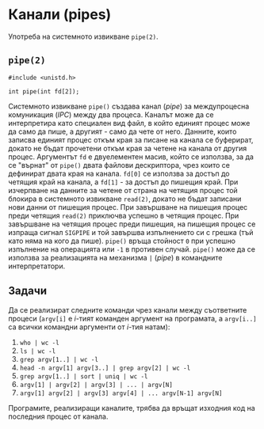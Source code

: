 # Канали (pipes)

Употреба на системното извикване `pipe(2)`.

## `pipe(2)`

    #include <unistd.h>

    int pipe(int fd[2]);

Системното извикване `pipe()` създава канал (*pipe*) за междупроцесна комуникация (*IPC*) между два процеса.  Каналът може да се интерпретира като специален вид файл, в който единият процес може да само да пише, а другият - само да чете от него.  Данните, които записва единият процес откъм края за писане на канала се буферират, докато не бъдат прочетени откъм края за четене на канала от другия процес.
Аргументът `fd` е двуелементен масив, който се използва, за да се "върнат" от `pipe()` двата файлови дескриптора, чрез които се дефинират двата края на канала.  `fd[0]` се използва за достъп до четящия край на канала, а `fd[1]` - за достъп до пишещия край.
При изчерпване на данните за четене от страна на четящия процес той блокира в системното извикване `read(2)`, докато не бъдат записани нови данни от пишещия процес.  При завършване на пишещия процес преди четящия `read(2)` приключва успешно в четящия процес.  При завършване на четящия процес преди пишещия, на пишещия процес се изпраща сигнал `SIGPIPE` и той завършва изпълнението си с грешка (тъй като няма на кого да пише).
`pipe()` връща стойност `0` при успешно изпълнение на операцията или `-1` в противен случай.
`pipe()` може да се използва за реализацията на механизма `|` (*pipe*) в командните интерпретатори.

## Задачи

Да се реализират следните команди чрез канали между съответните процеси (`argv[i]` е *i*-тият команден аргумент на програмата, а `argv[i..]` са всички командни аргументи от *i*-тия натам):

1. `who | wc -l`
2. `ls | wc -l`
3. `grep argv[1..] | wc -l`
4. `head -n argv[1] argv[3..] | grep argv[2] | wc -l`
5. `grep argv[1..] | sort | uniq | wc -l`
6. `argv[1] | argv[2] | argv[3] | ... | argv[N]`
7. `argv[1] argv[2] | argv[3] argv[4] | ... argv[N-1] argv[N]`

Програмите, реализиращи каналите, трябва да връщат изходния код на последния процес от канала.